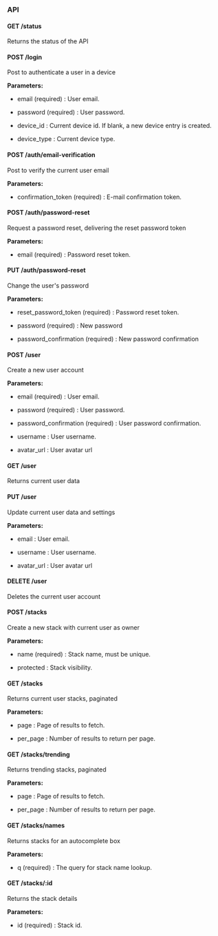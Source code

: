 ### API



#### GET /status

 Returns the status of the API



#### POST /login

 Post to authenticate a user in a device

**Parameters:** 


 - email (required) : User email.

 - password (required) : User password.

 - device_id : Current device id. If blank, a new device entry is created.

 - device_type : Current device type.



#### POST /auth/email-verification

 Post to verify the current user email

**Parameters:** 


 - confirmation_token (required) : E-mail confirmation token.



#### POST /auth/password-reset

 Request a password reset, delivering the reset password token

**Parameters:** 


 - email (required) : Password reset token.



#### PUT /auth/password-reset

 Change the user's password

**Parameters:** 


 - reset_password_token (required) : Password reset token.

 - password (required) : New password

 - password_confirmation (required) : New password confirmation



#### POST /user

 Create a new user account

**Parameters:** 


 - email (required) : User email.

 - password (required) : User password.

 - password_confirmation (required) : User password confirmation.

 - username : User username.

 - avatar_url : User avatar url



#### GET /user

 Returns current user data



#### PUT /user

 Update current user data and settings

**Parameters:** 


 - email : User email.

 - username : User username.

 - avatar_url : User avatar url



#### DELETE /user

 Deletes the current user account



#### POST /stacks

 Create a new stack with current user as owner

**Parameters:** 


 - name (required) : Stack name, must be unique.

 - protected : Stack visibility.



#### GET /stacks

 Returns current user stacks, paginated

**Parameters:** 


 - page : Page of results to fetch.

 - per_page : Number of results to return per page.



#### GET /stacks/trending

 Returns trending stacks, paginated

**Parameters:** 


 - page : Page of results to fetch.

 - per_page : Number of results to return per page.



#### GET /stacks/names

 Returns stacks for an autocomplete box

**Parameters:** 


 - q (required) : The query for stack name lookup.



#### GET /stacks/:id

 Returns the stack details

**Parameters:** 


 - id (required) : Stack id.




